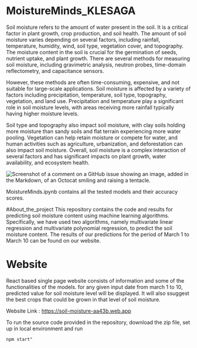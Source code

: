 # MoistureMinds_KLESAGA

Soil moisture refers to the amount of water present in the soil. It is a critical factor in plant growth, crop production, and soil health. The amount of soil moisture varies depending on several factors, including rainfall, temperature, humidity, wind, soil type, vegetation cover, and topography. The moisture content in the soil is crucial for the germination of seeds, nutrient uptake, and plant growth. There are several methods for measuring soil moisture, including gravimetric analysis, neutron probes, time-domain reflectometry, and capacitance sensors. 

However, these methods are often time-consuming, expensive, and not suitable for large-scale applications.
Soil moisture is affected by a variety of factors including precipitation, temperature, soil type, topography, vegetation, and land use. Precipitation and temperature play a significant role in soil moisture levels, with areas receiving more rainfall typically having higher moisture levels. 

Soil type and topography also impact soil moisture, with clay soils holding more moisture than sandy soils and flat terrain experiencing more water pooling. Vegetation can help retain moisture or compete for water, and human activities such as agriculture, urbanization, and deforestation can also impact soil moisture. Overall, soil moisture is a complex interaction of several factors and has significant impacts on plant growth, water availability, and ecosystem health.


![Screenshot of a comment on a GitHub issue showing an image, added in the Markdown, of an Octocat smiling and raising a tentacle.](https://eos.com/wp-content/uploads/2019/12/soil-moisture-stages.jpg)

MoistureMinds.ipynb contains all the tested models and their accuracy scores.

#About_the_project
This repository contains the code and results for predicting soil moisture content using machine learning algorithms. Specifically, we have used two algorithms, namely multivariate linear regression and multivariate polynomial regression, to predict the soil moisture content. The results of our predictions for the period of March 1 to March 10 can be found on our website.

# Website
React based single page website consists of information and some of the functionalities of the models. for any given input date from march 1 to 10, predicted value for soil moisture level will be displayed. It will also ssuggest the best crops that could be grown in that level of soil moisture.

Website Link : https://soil-moisture-aa43b.web.app



To run the source code provided in the repository, download the zip file, set up in local environment and run

`npm start"`


